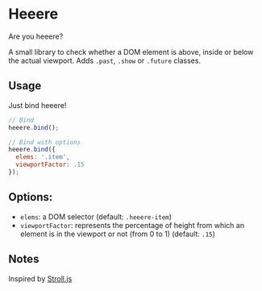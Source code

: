Heeere
======

Are you heeere?

A small library to check whether a DOM element is above, inside or below the actual viewport. Adds `.past`, `.show` or `.future` classes.

## Usage

Just bind heeere!

```javascript
// Bind
heeere.bind();

// Bind with options
heeere.bind({
  elems: '.item',
  viewportFactor: .15
});

```

## Options:

* `elems`: a DOM selector (default: `.heeere-item`)
* `viewportFactor`: represents the percentage of height from which an element is in the viewport or not (from 0 to 1) (default: `.15`)

## Notes

Inspired by [Stroll.js](https://github.com/hakimel/stroll.js)
